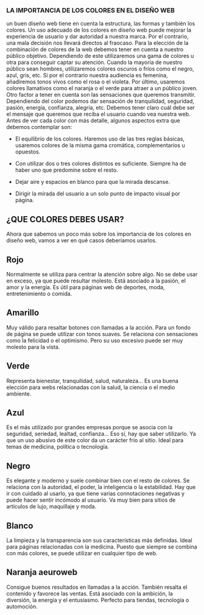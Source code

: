 ### LA IMPORTANCIA DE LOS COLORES EN EL DISEÑO WEB 

un buen diseño web tiene en cuenta la estructura, las formas y también los colores. Un uso adecuado de los colores en diseño web puede mejorar la experiencia de usuario y dar autoridad a nuestra marca. Por el contrario, una mala decisión nos llevará directos al fraocaso.
Para la elección de la combinación de colores de la web debemos tener en cuenta a nuestro público objetivo. Dependiendo de este utilizaremos una gama de colores u otra para conseguir captar su atención. Cuando la mayoría de nuestro público sean hombres, utilizaremos colores oscuros o fríos como el negro, azul, gris, etc. Si por el contrario nuestra audiencia es femenina, añadiremos tonos vivos como el rosa o el violeta. Por último, usaremos colores llamativos como el naranja o el verde para atraer a un público joven.
Otro factor a tener en cuenta son las sensaciones que queremos transmitir. Dependiendo del color podemos dar sensación de tranquilidad, seguridad, pasión, energía, confianza, alegría, etc. Debemos tener claro cuál debe ser el mensaje que queremos que reciba el usuario cuando vea nuestra web.
Antes de ver cada color con más detalle, algunos aspectos extra que debemos contemplar son:


- El equilibrio de los colores. Haremos uso de las tres reglas básicas, usaremos colores de la misma gama cromática, complementarios u opuestos. 

- Con utilizar dos o tres colores distintos es suficiente. Siempre ha de haber uno que predomine sobre el resto. 

- Dejar aire y espacios en blanco para que la mirada descanse. 

- Dirigir la mirada del usuario a un solo punto de impacto visual por página. 



## ¿QUE COLORES DEBES USAR?

Ahora que sabemos un poco más sobre los importancia de los colores en diseño web, vamos a ver en qué casos deberíamos usarlos.



## Rojo 

Normalmente se utiliza para centrar la atención sobre algo. No se debe usar en exceso, ya que puede resultar molesto. Está asociado a la pasión, el amor y la energía. Es útil para páginas web de deportes, moda, entretenimiento o comida.

## Amarillo 

Muy válido para resaltar botones con llamadas a la acción. Para un fondo de página se puede utilizar con tonos suaves. Se relaciona con sensaciones como la felicidad o el optimismo. Pero su uso excesivo puede ser muy molesto para la vista.

## Verde 

Representa bienestar, tranquilidad, salud, naturaleza… Es una buena elección para webs relacionadas con la salud, la ciencia o el medio ambiente.

## Azul 

Es el más utilizado por grandes empresas porque se asocia con la seguridad, seriedad, lealtad, confianza… Eso sí, hay que saber utilizarlo. Ya que un uso abusivo de este color da un carácter frío al sitio. Ideal para temas de medicina, política o tecnología.

## Negro 

Es elegante y moderno y suele combinar bien con el resto de colores. Se relaciona con la autoridad, el poder, la inteligencia o la estabilidad. Hay que ir con cuidado al usarlo, ya que tiene varias connotaciones negativas y puede hacer sentir incómodo al usuario. Va muy bien para sitios de artículos de lujo, maquillaje y moda.

## Blanco 

La limpieza y la transparencia son sus características más definidas. Ideal para páginas relacionadas con la medicina. Puesto que siempre se combina con más colores, se puede utilizar en cualquier tipo de web.

## Naranja aeuroweb

Consigue buenos resultados en llamadas a la acción. También resalta el contenido y favorece las ventas. Está asociado con la ambición, la diversión, la energía y el entusiasmo. Perfecto para tiendas, tecnología o automoción.